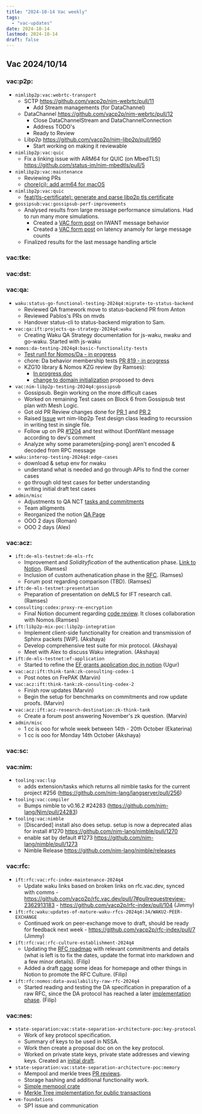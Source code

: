 ```yaml
---
title: "2024-10-14 Vac weekly"
tags:
  - "vac-updates"
date: 2024-10-14
lastmod: 2024-10-14
draft: false
---
```


## Vac 2024/10/14

### vac:p2p:
- `nimlibp2p:vac:webrtc-transport`
  - SCTP https://github.com/vacp2p/nim-webrtc/pull/11
    - Add Stream managements (for DataChannel)
  - DataChannel https://github.com/vacp2p/nim-webrtc/pull/12
    - Close DataChannelStream and DataChannelConnection
    - Address TODO's
    - Ready to Review
  - Libp2p https://github.com/vacp2p/nim-libp2p/pull/960
    - Start working on making it reviewable
- `nimlibp2p:vac:quic`
  - Fix a linking issue with ARM64 for QUIC (on MbedTLS) https://github.com/status-im/nim-mbedtls/pull/5
- `nimlibp2p:vac:maintenance`
    - Reviewing PRs
    - [chore(ci): add arm64 for macOS](https://github.com/vacp2p/nim-libp2p/pull/1212)
- `nimlibp2p:vac:quic`
    - [feat(tls-certificate): generate and parse libp2p tls certificate](https://github.com/vacp2p/nim-libp2p/pull/1209)
- `gossipsub:vac:gossipsub-perf-improvements`
  - Analysed results from large message performance simulations. Had to run many more simulations.
      - Created a [VAC form post](https://forum.vac.dev/t/iwant-messages-may-have-negative-impact-on-message-dissemination-latency-for-large-messages/366) on IWANT message behavior
      - Created a [VAC form post](https://forum.vac.dev/t/message-dissemination-time-higher-than-expected-time-is-claimed-by-the-last-10-peers/367) on latency anamoly for large message counts
  - Finalized results for the last message handling article

### vac:tke:

### vac:dst:

### vac:qa:
- `waku:status-go-functional-testing-2024q4:migrate-to-status-backend`
	- Reviewed QA framework move to status-backend PR from Anton
	- Reviewed Pablos's PRs on mvds 
	- Handover status-cli to status-backend migration to Sam. 
- `vac:qa:ift:projects-qa-strategy-2024q4:waku`
    - Creating Waku QA Strategy documentation for js-waku, nwaku and go-waku. Started with js-waku
- `nomos:da-testing-2024q4:basic-functionality-tests`
    - [Test run1 for Nomos/Da - in progress](https://www.notion.so/DA-Test-Plan-Run1-084243a3256c47ae9eee1cfd46fd469b)  
    - chore: Da behavior membership tests [PR 819 - in progress](https://github.com/logos-co/nomos-node/pull/819)
    - KZG10 library & Nomos KZG review (by Ramses):
        - [In progress doc](https://www.notion.so/Code-review-Nomos-library-1068f96fb65c80338499c9f06e702b41)
        - [change to domain initialization](https://www.notion.so/WiP-Code-review-Nomos-library-1068f96fb65c80338499c9f06e702b41?pvs=4#1198f96fb65c8007a978fdf37b504833) proposed to devs
- `vac:nim-libp2p-testing-2024q4:gossipsub`
    - Gossipsub. Begin working on the more difficult cases
    - Worked on remaining Test cases on Block 6 from Gossipsub test plan with Mesh Logic.
    - Got old PR Review changes done for [PR 1](https://github.com/vacp2p/nim-libp2p/pull/1205) and [PR 2](https://github.com/vacp2p/nim-libp2p/pull/1205)
    - Raised [Issue](https://github.com/vacp2p/nim-libp2p/issues/1211) wrt nim-libp2p Test design class leading to recurssion in writing test in single file.
	- Follow up on PR  [#1204](https://github.com/vacp2p/nim-libp2p/tree/block5Tests-protobuf) and test without IDontWant message according to dev's comment 
	- Analyze why some parameters[ping-pong] aren't encoded & decoded from RPC message 
- `waku:interop-testing-2024q4:edge-cases`
    - download & setup env for nwaku
    - understand what is needed and go through APIs to find the corner cases
    - go through old test cases for better understanding
    - writing initial draft test cases 
- `admin/misc`
	- Adjustments to QA NCT [tasks and commitments](https://roadmap.vac.dev/qa/)
	- Team alligments
	- Reorganized the notion [QA Page](https://www.notion.so/Quality-Assurance-QA-fc627eb6fd6a47e285eaccc56f7667f2)
	- OOO 2 days (Roman)
	- OOO 2 days (Alex)

### vac:acz:
- `ift:de-mls-testnet:de-mls-rfc`
	- Improvement and *Solidityfication* of the authentication phase. [Link to Notion](https://www.notion.so/WiP-Authentication-phase-for-RFC-11b8f96fb65c80b2b153e7eeb1d6c3b6). (Ramses)
	- Inclusion of custom authenatication phase in the [RFC](https://github.com/vacp2p/rfc-index/tree/eth-secpm-alt_authentication). (Ramses)
	- Forum post regarding comparison (TBD). (Ramses) 
- `ift:de-mls-testnet:presentation`
	- Preparation of presentation on deMLS for IFT research call. (Ramses)
- `consulting:codex:proxy-re-encryption`
    - Final Notion document regarding [code review](https://www.notion.so/WiP-Code-review-Nomos-library-1068f96fb65c80338499c9f06e702b41). It closes collaboration with Nomos.(Ramses)
- `ift:libp2p-mix-poc:libp2p-integration`
	- Implement client-side functionality for creation and transmission of Sphinx packets [WiP]. (Akshaya)
	- Develop comprehensive test suite for mix protocol. (Akshaya)
	- Meet with Alex to discuss Waku integration. (Akshaya)
- `ift:de-mls-testnet:ef-application`
    - Started to refine the [EF grants application doc in notion](https://www.notion.so/de-mls-Proposal-1038f96fb65c80bf9108d8a5f67d0ec1) (Ugur)
- `vac:acz:ift:think-tank:zk-consulting-codex-1`
    - Post notes on FrePAK (Marvin)
- `vac:acz:ift:think-tank:zk-consulting-codex-2`
    - Finish row updates (Marvin) 
    - Begin the setup for benchmarks on commitments and row update proofs. (Marvin)
- `vac:acz:ift:acz-research-destination:zk-think-tank`
    - Create a forum post answering November's zk question. (Marvin)
- `admin/misc`
	- 1 cc is ooo for whole week between 14th - 20th October (Ekaterina)
	- 1 cc is ooo for Monday 14th October (Akshaya)

### vac:sc:

### vac:nim:
- `tooling:vac:lsp`
  - adds extension/tasks which returns all nimble tasks for the current project #256 (https://github.com/nim-lang/langserver/pull/256)
- `tooling:vac:compiler`
	- Bumps nimble to v0.16.2 #24283 (https://github.com/nim-lang/Nim/pull/24283)
- `tooling:vac:nimble`
	- [Discarded] install also does setup. setup is now a deprecated alias for install #1270
 https://github.com/nim-lang/nimble/pull/1270
  - enable sat by default #1273 https://github.com/nim-lang/nimble/pull/1273
  - Nimble Release https://github.com/nim-lang/nimble/releases

### vac:rfc:
- `ift:rfc:vac:rfc-index-maintenance-2024q4`
    - Update waku links based on broken links on rfc.vac.dev, synced with comms -https://github.com/vacp2p/rfc.vac.dev/pull/7#pullrequestreview-2362913183 - https://github.com/vacp2p/rfc-index/pull/104 (Jimmy)
- `ift:rfc:waku:updates-of-mature-waku-rfcs-2024q4:34/WAKU2-PEER-EXCHANGE`
    - Continued work on peer-exchange move to draft, should be ready for feedback next week - https://github.com/vacp2p/rfc-index/pull/7 (Jimmy)
- `ift:rfc:vac:rfc-culture-establishment-2024q4`
    - Updating the [RFC roadmap](https://roadmap.vac.dev/rfc) with relevant commitments and details (what is left is to fix the dates, update the format into markdown and a few minor details). (Filip)
    - Added a draft [page](https://www.notion.so/A-new-RFC-Homepage-proposal-11c8f96fb65c804aad61f3fbad236863) some ideas for homepage and other things in Notion to promote the RFC Culture. (Filip)
- `ift:rfc:nomos:data-availability-raw-rfc-2024q4`
    - Started reading and testing the DA specification in preparation of a raw RFC, since the DA protocol has reached a later [implementation phase](https://github.com/logos-co/nomos-node/pull/818). (Filip)

### vac:nes:
- `state-separation:vac:state-separation-architecture-poc:key-protocol`
    - Work of key protocol specification.
    - Summary of keys to be used in NSSA.
    - Work then create a proposal doc on on the key protocol.
    -  Worked on private state keys, private state addresses and viewing keys. Created an [initial draft](https://www.notion.so/Initial-draft-11b8f96fb65c803da6c3ca07a3886744).
- `state-separation:vac:state-separation-architecture-poc:memory`
    - Mempool and merkle trees [PR reviews](https://www.notion.so/1-Simple-mempool-crate-1178f96fb65c81188f65c43515d3a5cd).
    - Storage hashing and additional functionality work.
    - [Simple mempool crate](https://www.notion.so/1-Simple-mempool-crate-1178f96fb65c81188f65c43515d3a5cd)
    - [Merkle Tree implementation for public transactions](https://www.notion.so/2-Merkle-Tree-implementation-for-public-transactions-1178f96fb65c81b59af8e9f2291166e6)
- `vm-foundations`
    - SP1 issue and communication

